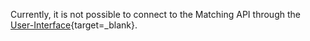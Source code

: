 Currently, it is not possible to connect to the Matching API through the [User-Interface](https://gridsingularity.com/singularity-map){target=_blank}.

